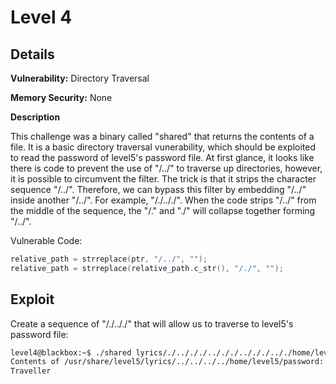 # Level 4

## Details
**Vulnerability:** Directory Traversal

**Memory Security:** None

**Description**

This challenge was a binary called "shared" that returns the contents of a file. It is a basic directory traversal vunerability, which should be exploited to read the password of level5's password file. At first glance, it looks like there is code to prevent the use of "/../" to traverse up directories, however, it is possible to circumvent the filter. The trick is that it strips the character sequence "/../". Therefore, we can bypass this filter by embedding "/../" inside another "/../". For example, "/./.././". When the code strips "/../" from the middle of the sequence, the "/." and "./" will collapse together forming "/../". 

Vulnerable Code:
```c
relative_path = strreplace(ptr, "/../", "");
relative_path = strreplace(relative_path.c_str(), "/./", "");
```

## Exploit
Create a sequence of "/./.././" that will allow us to traverse to level5's password file:
```bash
level4@blackbox:~$ ./shared lyrics/./../././../././../././.././home/level5/password
Contents of /usr/share/level5/lyrics/../../../../home/level5/password:
Traveller
```

